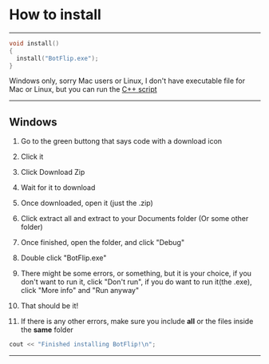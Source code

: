 # How to install

---

```cpp
void install()
{
  install("BotFlip.exe");
}
```

Windows only, sorry Mac users or Linux, I don't have executable file for Mac or Linux, but you can run the [C++ script](https://github.com/Totoro700/BotFlip/blob/main/BotFlip.cpp)

---

## Windows

1. Go to the green buttong that says code with a download icon

2. Click it

3. Click Download Zip

4. Wait for it to download

5. Once downloaded, open it (just the .zip)

6. Click extract all and extract to your Documents folder (Or some other folder)

7. Once finished, open the folder, and click "Debug"

8. Double click "BotFlip.exe"

9. There might be some errors, or something, but it is your choice, if you don't want to run it, click "Don't run", if you do want to run it(the .exe), click "More info" and "Run anyway"

10. That should be it!

11. If there is any other errors, make sure you include __all__ or the files inside the __same__ folder


```cpp
cout << "Finished installing BotFlip!\n";
```
---
